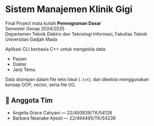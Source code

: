 # Sistem Manajemen Klinik Gigi

Final Project mata kuliah **Pemrograman Dasar**  
Semester Genap 2024/2025  
Departemen Teknik Elektro dan Teknologi Informasi, Fakultas Teknik Universitas Gadjah Mada

Aplikasi CLI berbasis C++ untuk mengelola data:
- Pasien
- Dokter
- Janji Temu

Data disimpan dalam file teks lokal (`.txt`), dan dikelola menggunakan konsep OOP, vector, serta file I/O.

## 👥 Anggota Tim
- Angelia Grace Cahyani — 22/493839/TK/54128  
- Barbara Neanake Ajiesti — 22/494495/TK/54238
